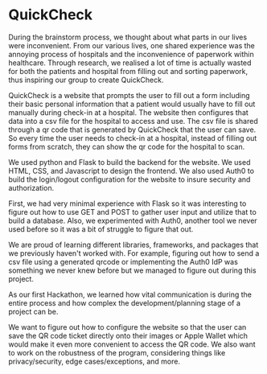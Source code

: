 # QuickCheck

During the brainstorm process, we thought about what parts in our lives were inconvenient. From our various lives, one shared experience was the annoying process of hospitals and the inconvenience of paperwork within healthcare. Through research, we realised a lot of time is actually wasted for both the patients and hospital from filling out and sorting paperwork, thus inspiring our group to create QuickCheck.

QuickCheck is a website that prompts the user to fill out a form including their basic personal information that a patient would usually have to fill out manually during check-in at a hospital. The website then configures that data into a csv file for the hospital to access and use. The csv file is shared through a qr code that is generated by QuickCheck that the user can save. So every time the user needs to check-in at a hospital, instead of filling out forms from scratch, they can show the qr code for the hospital to scan.

We used python and Flask to build the backend for the website. We used HTML, CSS, and Javascript to design the frontend. We also used Auth0 to build the login/logout configuration for the website to insure security and authorization.

First, we had very minimal experience with Flask so it was interesting to figure out how to use GET and POST to gather user input and utilize that to build a database. Also, we experimented with Auth0, another tool we never used before so it was a bit of struggle to figure that out.

We are proud of learning different libraries, frameworks, and packages that we previously haven't worked with. For example, figuring out how to send a csv file using a generated qrcode or implementing the Auth0 IdP was something we never knew before but we managed to figure out during this project.

As our first Hackathon, we learned how vital communication is during the entire process and how complex the development/planning stage of a project can be.

We want to figure out how to configure the website so that the user can save the QR code ticket directly onto their images or Apple Wallet which would make it even more convenient to access the QR code. We also want to work on the robustness of the program, considering things like privacy/security, edge cases/exceptions, and more.
